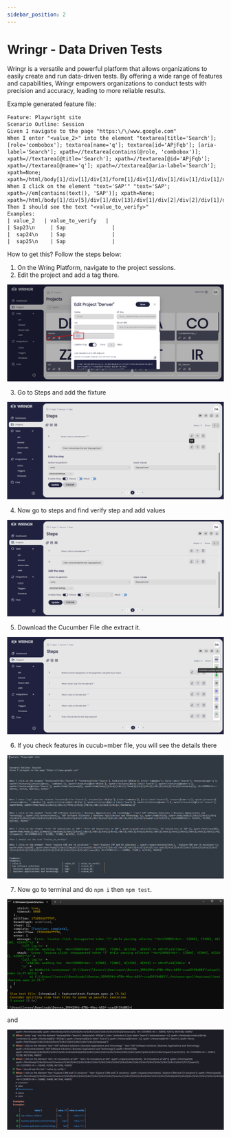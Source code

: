 ```yaml
---
sidebar_position: 2
---
```


# Wringr - Data Driven Tests

Wringr is a versatile and powerful platform that allows organizations to easily create and run data-driven tests. By offering a wide range of features and capabilities, Wringr empowers organizations to conduct tests with precision and accuracy, leading to more reliable results.

Example generated feature file:
```
Feature: Playwright site
Scenario Outline: Session
Given I navigate to the page "https:\/\/www.google.com" 
When I enter "<value_2>" into the element "textarea[title='Search']; [role='combobox']; textarea[name='q']; textarea[id='APjFqb']; [aria-label='Search']; xpath=//textarea[contains(@role, 'combobox')]; xpath=//textarea[@title='Search']; xpath=//textarea[@id='APjFqb']; xpath=//textarea[@name='q']; xpath=//textarea[@aria-label='Search']; xpath=None; xpath=/html/body[1]/div[1]/div[3]/form[1]/div[1]/div[1]/div[1]/div[1]/div[2]/textarea[1]"
When I click on the element "text='SAP'" "text='SAP'; xpath=//em[contains(text(), 'SAP')]; xpath=None; xpath=/html/body[1]/div[5]/div[1]/div[13]/div[1]/div[2]/div[2]/div[1]/div[1]/div[1]/div[1]/div[1]/div[2]/div[1]/span[1]/em[1]"
Then I should see the text "<value_to_verify>"
Examples:
| value_2   | value_to_verify   |
| Sap23\n     | Sap               |
|  sap24\n    | Sap               |
|  sap25\n    | Sap               |
```

How to get this? Follow the steps below: 

1. On the Wring Platform, navigate to the project sessions.
2. Edit the project and add a tag there. 

![Cucumber](/img/cucumber-7.png)

3. Go to Steps and add the fixture 

![Cucumber](/img/cucumber-8.png)

4. Now go to steps and find verify step and add values 

![Cucumber](/img/cucumber-9.png)

5. Download the Cucumber File dhe extract it. 

![Cucumber](/img/cucumber-10.png)

6. If you check features in cucub=mber file, you will see the details there 

![Cucumber](/img/cucumber-11.png)

7. Now go to terminal and do `npm i` then `npm test`.

![Cucumber](/img/cucumber-12.png)

and 

![Cucumber](/img/cucumber-13.png)
